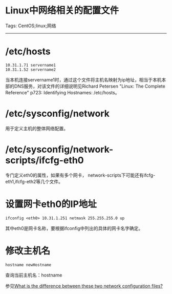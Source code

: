 # Linux中网络相关的配置文件
Tags: CentOS;linux;网络

------

# /etc/hosts
 
    10.31.1.71 servername1
    10.31.1.52 servername2

当本机连接servername1时，通过这个文件将主机名映射为ip地址，相当于本机本部的DNS服务，对该文件的详细说明见Richard Petersen "Linux: The Complete Reference" p723: Identifying Hostnames: /etc/hosts。

# /etc/sysconfig/network

用于定义主机的整体网络配置。

 # /etc/sysconfig/network-scripts/ifcfg-eth0 

专门定义eth0的属性，如果有多个网卡， network-scripts下可能还有ifcfg-eth1,ifcfg-eth2等几个文件。

# 设置网卡eth0的IP地址 

    ifconfig <eth0> 10.31.1.251 netmask 255.255.255.0 up 

其中eth0是网卡名称，要根据ifconfig中列出的具体的网卡名字确定。 

# 修改主机名 

    hostname newHostname 

查询当前主机名：hostname

参见[What is the difference between these two network configuration files?]( http://serverfault.com/questions/260034/what-is-the-difference-between-these-two-network-configuration-files )
